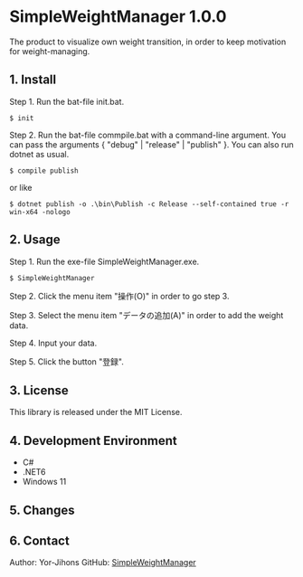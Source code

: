 # SimpleWeightManager 1.0.0

The product to visualize own weight transition, in order to keep motivation for weight-managing.

## 1. Install

Step 1. Run the bat-file init.bat.

```
$ init
```
Step 2. Run the bat-file commpile.bat with a command-line argument.
You can pass the arguments { "debug" | "release" | "publish" }.
You can also run dotnet as usual.

```
$ compile publish
```

or like

```
$ dotnet publish -o .\bin\Publish -c Release --self-contained true -r win-x64 -nologo
```

## 2. Usage

Step 1. Run the exe-file SimpleWeightManager.exe.

```
$ SimpleWeightManager
```

Step 2. Click the menu item "操作(O)" in order to go step 3.

Step 3. Select the menu item "データの追加(A)" in order to add the weight data.

Step 4. Input your data.

Step 5. Click the button "登録".

## 3. License

This library is released under the MIT License.

## 4. Development Environment

* C#
* .NET6
* Windows 11

## 5. Changes

## 6. Contact

Author: Yor-Jihons
GitHub: [SimpleWeightManager](https://github.com/Yor-Jihons/SimpleWeightManager)
